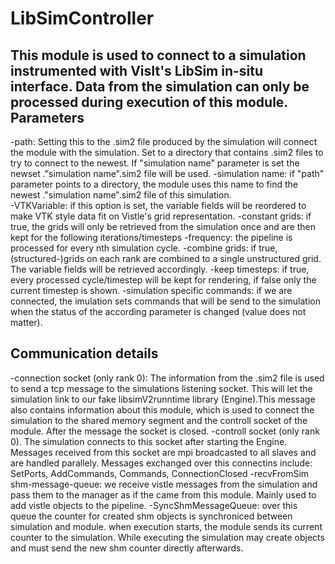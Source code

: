 LibSimController
=====================================================
This module is used to connect to a simulation instrumented with VisIt's LibSim in-situ interface.
Data from the simulation can only be processed during execution of this module.
Parameters
----------
-path: 
	Setting this to the .sim2 file produced by the simulation will connect the module with the simulation.
	Set to a directory that contains .sim2 files to try to connect to the newest. If "simulation name" parameter is set the newset ."simulation name".sim2 file will be used.
-simulation name:
	if "path" parameter points to a directory, the module uses this name to find the newest ."simulation name".sim2 file of this simulation.  
-VTKVariable:
	if this option is set, the variable fields will be reordered to make VTK style data fit on Vistle's grid representation.
-constant grids:
	if true, the grids will only be retrieved from the simulation once and are then kept for the following iterations/timesteps
-frequency:
	the pipeline is processed for every nth simulation cycle.
-combine grids:
	if true, (structured-)grids on each rank are combined to a single unstructured grid. The variable fields will be retrieved accordingly.
-keep timesteps:
	if true, every processed cycle/timestep will be kept for rendering, if false only the current timestep is shown.
-simulation specific commands:
	if we are connected, the imulation sets commands that will be send to the simulation when the status of the according parameter is changed (value does not matter).
	
Communication details
---------------------
-connection socket (only rank 0):
	The information from the .sim2 file is used to send a tcp message to the simulations listening socket. 
	This will let the simulation link to our fake libsimV2runntime library (Engine).This message also contains information about this module,
	which is used to connect the simulation to the shared memory segment and the controll socket of the module. After the message the socket is closed.
-controll socket (only rank 0).
	The simulation connects to this socket after starting the Engine. Messages received from this socket are mpi broadcasted to all slaves and are handled parallely.
	Messages exchanged over this connectins include:
		SetPorts, AddCommands, Commands, ConnectionClosed
-recvFromSim shm-message-queue:
	we receive vistle messages from the simulation and pass them to the manager as if the came from this module. Mainly used to add vistle objects to the pipeline.
-SyncShmMessageQueue:
	over this queue the counter for created shm objects is synchroniced between simulation and module. when execution starts, the module sends its current counter to the simulation.
	While executing the simulation may create objects and must send the new shm counter directly afterwards. 